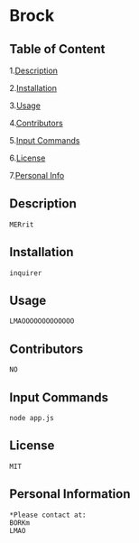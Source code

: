 # Brock



## Table of Content
1.[Description](#Description)

2.[Installation](#Installation)

3.[Usage](#Usage)

4.[Contributors](#Contributors)

5.[Input Commands](#Test)

6.[License](#License)

7.[Personal Info](#Github)


## Description 
    MERrit

## Installation 
    inquirer

## Usage 
    LMAOOOOOOOOOOOOO

## Contributors 
    NO

## Input Commands 
    node app.js

## License
    MIT

## Personal Information
    *Please contact at:
    BORKm
    LMAO
